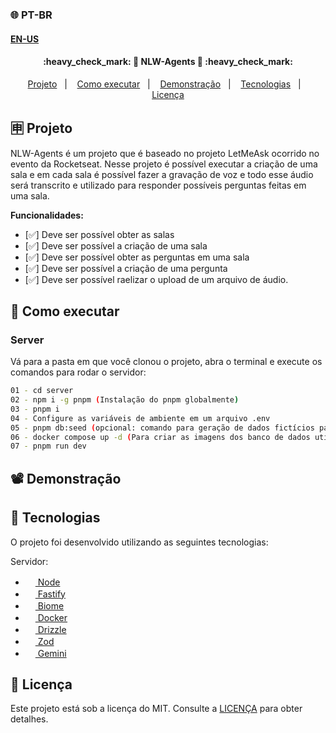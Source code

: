 ### 🌐 PT-BR
#### [EN-US](https://github.com/ArthurFakhouri/Brev.ly/blob/main/READMEEN.md)

<h4 align="center"> 
	:heavy_check_mark: 🚀 NLW-Agents 🚀 :heavy_check_mark:
</h4>

<p align="center">
  <a href="#-projeto">Projeto</a>&nbsp;&nbsp;&nbsp;|&nbsp;&nbsp;&nbsp;
  <a href="#-como-executar">Como executar</a>&nbsp;&nbsp;&nbsp;|&nbsp;&nbsp;&nbsp;
  <a href="#%EF%B8%8F-demonstração">Demonstração</a>&nbsp;&nbsp;&nbsp;|&nbsp;&nbsp;&nbsp;
  <a href="#-tecnologias">Tecnologias</a>&nbsp;&nbsp;&nbsp;|&nbsp;&nbsp;&nbsp;
  <a href="#memo-licença">Licença</a>
</p>

## 🈸 Projeto
NLW-Agents é um projeto que é baseado no projeto LetMeAsk ocorrido no evento da Rocketseat. Nesse projeto é possível executar a criação de uma sala e em cada sala é possível fazer a gravação de voz e todo esse áudio será transcrito
e utilizado para responder possíveis perguntas feitas em uma sala.

<b>Funcionalidades:</b>
- [✅]  Deve ser possível obter as salas
- [✅]  Deve ser possível a criação de uma sala
- [✅]  Deve ser possível obter as perguntas em uma sala
- [✅]  Deve ser possível a criação de uma pergunta
- [✅]  Deve ser possível raelizar o upload de um arquivo de áudio.

## 🔧 Como executar
### Server
Vá para a pasta em que você clonou o projeto, abra o terminal e execute os comandos para rodar o servidor:
```bash
01 - cd server
02 - npm i -g pnpm (Instalação do pnpm globalmente)
03 - pnpm i
04 - Configure as variáveis de ambiente em um arquivo .env
05 - pnpm db:seed (opcional: comando para geração de dados fictícios para o banco de dados)
06 - docker compose up -d (Para criar as imagens dos banco de dados utilizados)
07 - pnpm run dev
```

## 📽️ Demonstração







## 🚀 Tecnologias

O projeto foi desenvolvido utilizando as seguintes tecnologias:

Servidor:
- [<img alt="" src="https://nodejs.org/favicon.ico" width="16px" /> Node](https://nodejs.org)
- [<img alt="" src="https://fastify.dev/img/favicon.ico" width="16px" /> Fastify](https://fastify.dev/)
- [<img alt="" src="https://biomejs.dev/img/favicon.svg" width="16px" /> Biome](https://biomejs.dev)
- [<img alt="" src="https://www.docker.com/favicon.ico" width="16px" /> Docker](https://www.docker.com/)
- [<img alt="" src="https://orm.drizzle.team/favicon.ico" width="16px" /> Drizzle](https://orm.drizzle.team/)
- [<img alt="" src="https://zod.dev/icon.png?39fe259ddd7f4224" width="16px" /> Zod](https://zod.dev/)
- [<img alt="" src="https://www.gstatic.com/lamda/images/gemini_favicon_f069958c85030456e93de685481c559f160ea06b.png" width="16px" /> Gemini](https://gemini.google.com/app?hl=pt-BR)

## :memo: Licença
Este projeto está sob a licença do MIT. Consulte a [LICENÇA](LICENSE) para obter detalhes.

